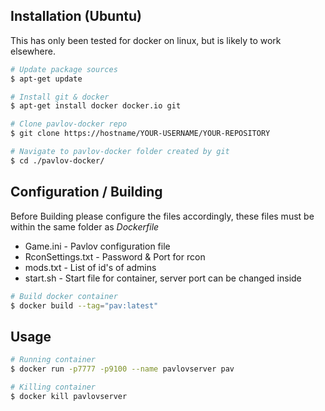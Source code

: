 

## Installation (Ubuntu)
This has only been tested for docker on linux, but is likely to work elsewhere.
```bash
# Update package sources
$ apt-get update

# Install git & docker
$ apt-get install docker docker.io git

# Clone pavlov-docker repo
$ git clone https://hostname/YOUR-USERNAME/YOUR-REPOSITORY

# Navigate to pavlov-docker folder created by git
$ cd ./pavlov-docker/
```


## Configuration / Building
Before Building please configure the files accordingly, these files must be within the same folder as *Dockerfile*
* Game.ini - Pavlov configuration file
* RconSettings.txt - Password & Port for rcon
* mods.txt - List of id's of admins
* start.sh - Start file for container, server port can be changed inside

```bash
# Build docker container
$ docker build --tag="pav:latest"
```


## Usage

```bash
# Running container
$ docker run -p7777 -p9100 --name pavlovserver pav

# Killing container
$ docker kill pavlovserver
```

